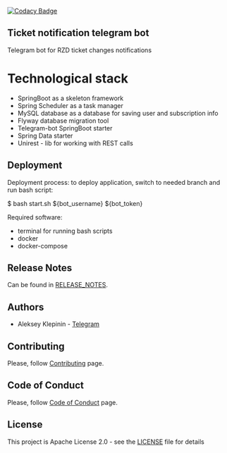 [![Codacy Badge](https://api.codacy.com/project/badge/Grade/f5941b57b1a443c19efbf56ec3009706)](https://app.codacy.com/gh/Klepus/ticket-notification-telegram-bot?utm_source=github.com&utm_medium=referral&utm_content=Klepus/ticket-notification-telegram-bot&utm_campaign=Badge_Grade_Settings)

## Ticket notification telegram bot
Telegram bot for RZD ticket changes notifications

# Technological stack
- SpringBoot as a skeleton framework
- Spring Scheduler as a task manager
- MySQL database as a database for saving user and subscription info
- Flyway database migration tool
- Telegram-bot SpringBoot starter
- Spring Data starter
- Unirest - lib for working with REST calls

## Deployment
Deployment process:
to deploy application, switch to needed branch and run bash script:

$ bash start.sh ${bot_username} ${bot_token}

Required software:
- terminal for running bash scripts
- docker
- docker-compose

## Release Notes
Can be found in [RELEASE_NOTES](RELEASE_NOTES.md).

## Authors
* Aleksey Klepinin - [Telegram](https://t.me/klepus)

## Contributing
Please, follow [Contributing](CONTRIBUTING.md) page.

## Code of Conduct
Please, follow [Code of Conduct](CODE_OF_CONDUCT.md) page.

## License
This project is Apache License 2.0 - see the [LICENSE](LICENSE) file for details
